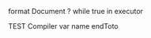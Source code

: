 format Document ?
while true in executor


TEST Compiler
var name endToto
<!-- double symbol error -> undefined is undefined -->
<!-- affectation in condition -->

